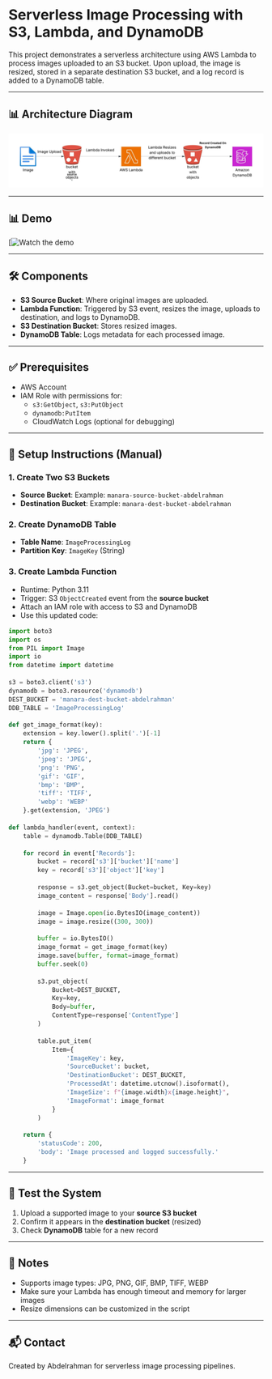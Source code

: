 
# Serverless Image Processing with S3, Lambda, and DynamoDB

This project demonstrates a serverless architecture using AWS Lambda to process images uploaded to an S3 bucket. Upon upload, the image is resized, stored in a separate destination S3 bucket, and a log record is added to a DynamoDB table.

---

## 📊 Architecture Diagram

![Architecture](serverless_image_processing_architecture.jpeg)

---

## 📊 Demo

[![Watch the demo](https://youtu.be/ZP0EVioz2go)

---

## 🛠️ Components

- **S3 Source Bucket**: Where original images are uploaded.
- **Lambda Function**: Triggered by S3 event, resizes the image, uploads to destination, and logs to DynamoDB.
- **S3 Destination Bucket**: Stores resized images.
- **DynamoDB Table**: Logs metadata for each processed image.

---

## ✅ Prerequisites

- AWS Account
- IAM Role with permissions for:
  - `s3:GetObject`, `s3:PutObject`
  - `dynamodb:PutItem`
  - CloudWatch Logs (optional for debugging)

---

## 📂 Setup Instructions (Manual)

### 1. Create Two S3 Buckets

- **Source Bucket**: Example: `manara-source-bucket-abdelrahman`
- **Destination Bucket**: Example: `manara-dest-bucket-abdelrahman`

### 2. Create DynamoDB Table

- **Table Name**: `ImageProcessingLog`
- **Partition Key**: `ImageKey` (String)

### 3. Create Lambda Function

- Runtime: Python 3.11
- Trigger: S3 `ObjectCreated` event from the **source bucket**
- Attach an IAM role with access to S3 and DynamoDB
- Use this updated code:

```python
import boto3
import os
from PIL import Image
import io
from datetime import datetime

s3 = boto3.client('s3')
dynamodb = boto3.resource('dynamodb')
DEST_BUCKET = 'manara-dest-bucket-abdelrahman'
DDB_TABLE = 'ImageProcessingLog'

def get_image_format(key):
    extension = key.lower().split('.')[-1]
    return {
        'jpg': 'JPEG',
        'jpeg': 'JPEG',
        'png': 'PNG',
        'gif': 'GIF',
        'bmp': 'BMP',
        'tiff': 'TIFF',
        'webp': 'WEBP'
    }.get(extension, 'JPEG')

def lambda_handler(event, context):
    table = dynamodb.Table(DDB_TABLE)

    for record in event['Records']:
        bucket = record['s3']['bucket']['name']
        key = record['s3']['object']['key']

        response = s3.get_object(Bucket=bucket, Key=key)
        image_content = response['Body'].read()

        image = Image.open(io.BytesIO(image_content))
        image = image.resize((300, 300))

        buffer = io.BytesIO()
        image_format = get_image_format(key)
        image.save(buffer, format=image_format)
        buffer.seek(0)

        s3.put_object(
            Bucket=DEST_BUCKET,
            Key=key,
            Body=buffer,
            ContentType=response['ContentType']
        )

        table.put_item(
            Item={
                'ImageKey': key,
                'SourceBucket': bucket,
                'DestinationBucket': DEST_BUCKET,
                'ProcessedAt': datetime.utcnow().isoformat(),
                'ImageSize': f"{image.width}x{image.height}",
                'ImageFormat': image_format
            }
        )

    return {
        'statusCode': 200,
        'body': 'Image processed and logged successfully.'
    }
```

---

## 🧪 Test the System

1. Upload a supported image to your **source S3 bucket**
2. Confirm it appears in the **destination bucket** (resized)
3. Check **DynamoDB** table for a new record

---

## 📌 Notes

- Supports image types: JPG, PNG, GIF, BMP, TIFF, WEBP
- Make sure your Lambda has enough timeout and memory for larger images
- Resize dimensions can be customized in the script

---

## 📬 Contact

Created by Abdelrahman for serverless image processing pipelines.
